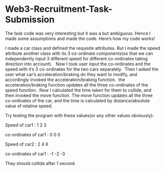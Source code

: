 # Web3-Recruitment-Task-Submission
The task code was very interesting but it was a but ambiguous. Hence I made some assumptions and made the code. Here’s how my code works!  

I made a car class and defined the requisite attributes. But I made the speed attribute another class with its 3 co-ordinate components(so that we can independently input 3 different speed for different co-ordinates taking direction into account).  
Now I took user input the co-ordinates and the speed with it’s 3 co-ordinates for the two cars separately. 
 Then I asked the user what car’s acceleration/braking do they want to modify, and accordingly invoked the acceleration/braking function.  the acceleration/braking function updates all the three co-ordinates of the speed function. 
Now I calculated the time taken for them to collide, and then invoked the move function. The move function updates all the three co-ordinates of the car, and the time is calculated by distance/absolute value of relative speed.

Try testing the program with these values(or any other values obviously):

Speed of car1 : 1 2 3 

co-ordinates of car1 : 0 0 0

Speed of car2 : 2 4 6

co-ordinates of car1 : -1 -2 -3


They should collide after 1 second. 

